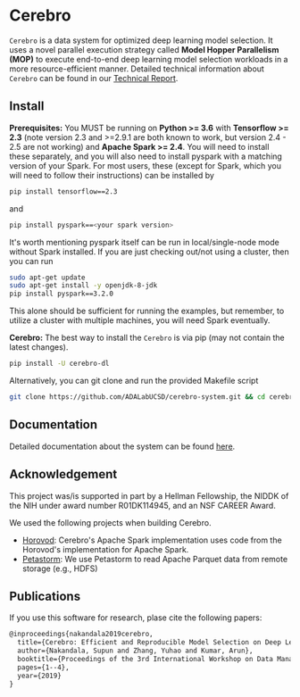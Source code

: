 Cerebro
=======
 
``Cerebro`` is a data system for optimized deep learning model selection. It uses a novel parallel execution strategy
called **Model Hopper Parallelism (MOP)** to execute end-to-end deep learning model selection workloads in a more 
resource-efficient manner. Detailed technical information about ``Cerebro`` can be found in our 
[Technical Report](https://adalabucsd.github.io/papers/TR_2020_Cerebro.pdf).


Install
-------

**Prerequisites:** You MUST be running on **Python >= 3.6** with **Tensorflow >= 2.3** (note version 2.3 and >=2.9.1 are both known to work, but version 2.4 - 2.5 are not working) and **Apache Spark >= 2.4**. You will need to install these separately, and you will also need to install pyspark with a matching version of your Spark. For most users, these (except for Spark, which you will need to follow their instructions) can be installed by

```bash
pip install tensorflow==2.3
```
and

```bash
pip install pyspark==<your spark version>
```

It's worth mentioning pyspark itself can be run in local/single-node mode without Spark installed. If you are just checking out/not using a cluster, then you can run 
```bash
sudo apt-get update
sudo apt-get install -y openjdk-8-jdk
pip install pyspark==3.2.0
```
This alone should be sufficient for running the examples, but remember, to utilize a cluster with multiple machines, you will need Spark eventually. 

**Cerebro:** The best way to install the ``Cerebro`` is via pip (may not contain the latest changes).

```bash
pip install -U cerebro-dl
```

Alternatively, you can git clone and run the provided Makefile script

```bash
git clone https://github.com/ADALabUCSD/cerebro-system.git && cd cerebro-system && make
```



Documentation
-------------

Detailed documentation about the system can be found [here](https://adalabucsd.github.io/cerebro-system/).


Acknowledgement
---------------
This project was/is supported in part by a Hellman Fellowship, the NIDDK of the NIH under award number R01DK114945, and an NSF CAREER Award.

We used the following projects when building Cerebro.
- [Horovod](https://github.com/horovod/horovod): Cerebro's Apache Spark implementation uses code from the Horovod's
 implementation for Apache Spark.
- [Petastorm](https://github.com/uber/petastorm): We use Petastorm to read Apache Parquet data from remote storage
 (e.g., HDFS)  
 
Publications
------------
If you use this software for research, plase cite the following papers:

```latex
@inproceedings{nakandala2019cerebro,
  title={Cerebro: Efficient and Reproducible Model Selection on Deep Learning Systems},
  author={Nakandala, Supun and Zhang, Yuhao and Kumar, Arun},
  booktitle={Proceedings of the 3rd International Workshop on Data Management for End-to-End Machine Learning},
  pages={1--4},
  year={2019}
}

```
